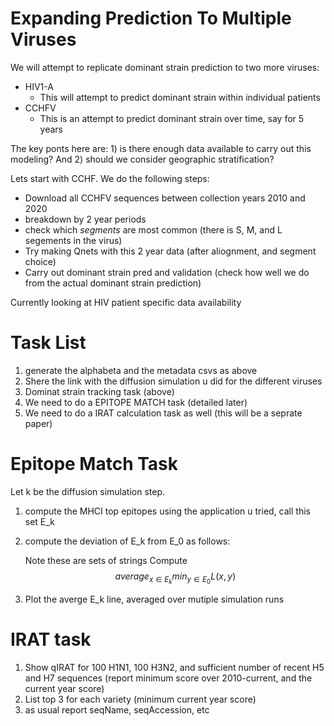 # Expanding Prediction To Multiple Viruses

We will attempt to replicate dominant strain prediction to two more viruses:

+ HIV1-A
    - This will attempt to predict dominant strain within individual patients
+ CCHFV
    - This is an attempt to predict dominant strain over time, say for 5 years

The key ponts here are: 1) is there enough data available to carry out this modeling?
And 2) should we consider geographic stratification?

Lets start with CCHF. We do the following steps:

+ Download all CCHFV sequences between collection years 2010 and 2020
+ breakdown by 2 year periods
+ check which *segments* are most common (there is S, M, and L segements in the virus)
+ Try making Qnets with this 2 year data (after aliognment, and segment choice)
+ Carry out dominant strain pred and validation (check how well we do from the actual dominant strain prediction)


Currently looking at HIV patient specific data availability

# Task List

1. generate the alphabeta and the metadata csvs as above
2. Shere  the link with the diffusion simulation u did for the different viruses
3. Dominat strain tracking task (above)
4. We need to do a EPITOPE MATCH task (detailed later)
5. We need to do a IRAT calculation task as well (this will be a seprate paper)

# Epitope Match Task
Let k be the diffusion simulation step.

1. compute the MHCI top epitopes using the application u tried, call this set E_k

2. compute the deviation of E_k from E_0 as follows:
   
   Note these are sets of strings
   Compute   $$average_{x \in E_k} min_{y \in E_0} L(x,y)$$
3. Plot the averge E_k line, averaged over mutiple simulation runs

# IRAT task

1. Show qIRAT for 100 H1N1, 100 H3N2, and sufficient number of recent H5 and H7 sequences (report minimum score over 2010-current, and the current year score)
2. List top 3 for each variety (minimum current year score)
3. as usual report seqName, seqAccession, etc


